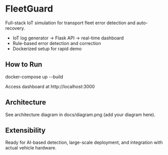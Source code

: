 # FleetGuard

Full-stack IoT simulation for transport fleet error detection and auto-recovery.
- IoT log generator → Flask API → real-time dashboard
- Rule-based error detection and correction
- Dockerized setup for rapid demo

## How to Run

docker-compose up --build

Access dashboard at http://localhost:3000

## Architecture
See architecture diagram in docs/diagram.png (add your diagram here).

## Extensibility

Ready for AI-based detection, large-scale deployment, and integration with actual vehicle hardware.

